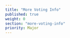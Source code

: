```yaml
---
title: "More Voting Info"
published: true
weight: 0
section: "more-voting-info"
priority: Major
---
```

